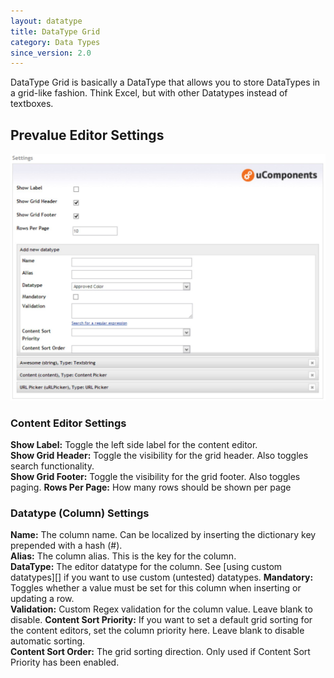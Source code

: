 ```yaml
---
layout: datatype
title: DataType Grid
category: Data Types
since_version: 2.0
---
```


DataType Grid is basically a DataType that allows you to store DataTypes in a grid-like fashion.
Think Excel, but with other Datatypes instead of textboxes.

## Prevalue Editor Settings

![Prevalue Editor](PreValueEditor.JPG)

### Content Editor Settings
**Show Label:** Toggle the left side label for the content editor.    
**Show Grid Header:** Toggle the visibility for the grid header. Also toggles search functionality.    
**Show Grid Footer:** Toggle the visibility for the grid footer. Also toggles paging.
**Rows Per Page:** How many rows should be shown per page

### Datatype (Column) Settings
**Name:** The column name. Can be localized by inserting the dictionary key prepended with a hash (#).    
**Alias:** The column alias. This is the key for the column.   
**DataType:** The editor datatype for the column. See [using custom datatypes][] if you want to use custom (untested) datatypes.
**Mandatory:** Toggles whether a value must be set for this column when inserting or updating a row.   
**Validation:** Custom Regex validation for the column value. Leave blank to disable.
**Content Sort Priority:** If you want to set a default grid sorting for the content editors, set the column priority here. Leave blank to disable automatic sorting.    
**Content Sort Order:** The grid sorting direction. Only used if Content Sort Priority has been enabled.
